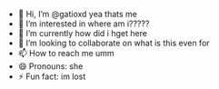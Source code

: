 - 👋 Hi, I’m @gatioxd yea thats me
- 👀 I’m interested in where am i?????
- 🌱 I’m currently how did i hget here
- 💞️ I’m looking to collaborate on what is this even for
- 📫 How to reach me umm
- 😄 Pronouns: she
- ⚡ Fun fact: im lost

<!---
gatioxd/gatioxd is a ✨ special ✨ repository because its `README.md` (this file) appears on your GitHub profile.
You can click the Preview link to take a look at your changes.
--->
